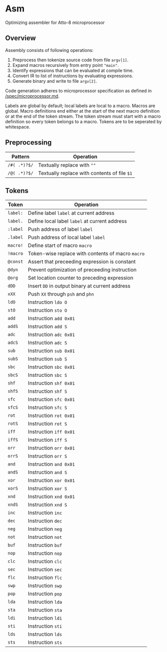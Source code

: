 # Asm

Optimizing assembler for Atto-8 microprocessor

## Overview

Assembly consists of following operations:

1. Preprocess then tokenize source code from file `argv[1]`.
2. Expand macros recursively from entry point `"main"`.
3. Identify expressions that can be evaluated at compile time.
4. Convert IR to list of instructions by evaluating expressions.
5. Generate binary and write to file `argv[2]`.

Code generation adheres to microprocessor specification as defined in [/spec/microprocessor.md](../spec/microprocessor.md).

Labels are global by default; local labels are local to a macro. Macros are global. Macro definitions end either at the start of the next macro definition or at the end of the token stream. The token stream must start with a macro definition so every token belongs to a macro. Tokens are to be seperated by whitespace.

## Preprocessing

| Pattern      | Operation                                    |
| ------------ | -------------------------------------------- |
| `/#( .*)?$/` | Textually replace with `""`                  |
| `/@( .*)?$/` | Textually replace with contents of file `$1` |

## Tokens

| Token    | Operation                                         |
| -------- | ------------------------------------------------- |
| `label:` | Define label `label` at current address           |
| `label.` | Define local label `label` at current address     |
| `:label` | Push address of label `label`                     |
| `.label` | Push address of local label `label`               |
| `macro!` | Define start of macro `macro`                     |
| `!macro` | Token-wise replace with contents of macro `macro` |
| `@const` | Assert that preceeding expression is constant     |
| `@dyn`   | Prevent optimization of preceeding instruction    |
| `@org`   | Set location counter to preceding expression      |
| `dDD`    | Insert `DD` in output binary at current address   |
| `xXX`    | Push `XX` through `psh` and `phn`                 |
| `ldO`    | Instruction `ldo O`                               |
| `stO`    | Instruction `sto O`                               |
| `add`    | Instruction `add 0x01`                            |
| `addS`   | Instruction `add S`                               |
| `adc`    | Instruction `adc 0x01`                            |
| `adcS`   | Instruction `adc S`                               |
| `sub`    | Instruction `sub 0x01`                            |
| `subS`   | Instruction `sub S`                               |
| `sbc`    | Instruction `sbc 0x01`                            |
| `sbcS`   | Instruction `sbc S`                               |
| `shf`    | Instruction `shf 0x01`                            |
| `shfS`   | Instruction `shf S`                               |
| `sfc`    | Instruction `sfc 0x01`                            |
| `sfcS`   | Instruction `sfc S`                               |
| `rot`    | Instruction `rot 0x01`                            |
| `rotS`   | Instruction `rot S`                               |
| `iff`    | Instruction `iff 0x01`                            |
| `iffS`   | Instruction `iff S`                               |
| `orr`    | Instruction `orr 0x01`                            |
| `orrS`   | Instruction `orr S`                               |
| `and`    | Instruction `and 0x01`                            |
| `andS`   | Instruction `and S`                               |
| `xor`    | Instruction `xor 0x01`                            |
| `xorS`   | Instruction `xor S`                               |
| `xnd`    | Instruction `xnd 0x01`                            |
| `xndS`   | Instruction `xnd S`                               |
| `inc`    | Instruction `inc`                                 |
| `dec`    | Instruction `dec`                                 |
| `neg`    | Instruction `neg`                                 |
| `not`    | Instruction `not`                                 |
| `buf`    | Instruction `buf`                                 |
| `nop`    | Instruction `nop`                                 |
| `clc`    | Instruction `clc`                                 |
| `sec`    | Instruction `sec`                                 |
| `flc`    | Instruction `flc`                                 |
| `swp`    | Instruction `swp`                                 |
| `pop`    | Instruction `pop`                                 |
| `lda`    | Instruction `lda`                                 |
| `sta`    | Instruction `sta`                                 |
| `ldi`    | Instruction `ldi`                                 |
| `sti`    | Instruction `sti`                                 |
| `lds`    | Instruction `lds`                                 |
| `sts`    | Instruction `sts`                                 |
